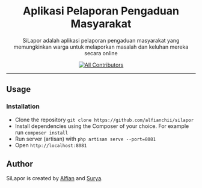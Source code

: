 <h1 align="center">Aplikasi Pelaporan Pengaduan Masyarakat</h1>

<p align="center">SiLapor adalah aplikasi pelaporan pengaduan masyarakat yang memungkinkan warga untuk melaporkan masalah dan keluhan mereka secara online</p>

<div align="center">

[![All Contributors](https://img.shields.io/github/contributors/alfianchii/aplikasi-pelaporan-pengaduan-masyarakat)](https://github.com/alfianchii/aplikasi-pelaporan-pengaduan-masyarakat/graphs/contributors)

</div>

---

## Usage

### Installation

-   Clone the repository `git clone https://github.com/alfianchii/silapor`
-   Install dependencies using the Composer of your choice. For example run `composer install`
-   Run server (artisan) with `php artisan serve --port=8081`
-   Open `http://localhost:8081`

## Author

SiLapor is created by <a href="https://instagram.com/alfianchii">Alfian</a> and <a href="https://instagram.com/nata_ardhana">Surya</a>.
